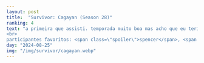 ```yaml
---
layout: post
title:  "Survivor: Cagayan (Season 28)"
ranking: 4
text: "a primeira que assisti. temporada muito boa mas acho que eu teria gostado mais se eu tivesse visto outras antes<br>
<br>
participantes favoritos: <span class=\"spoiler\">spencer</span>, <span class=\"spoiler\">tasha</span> e <span class=\"spoiler\">tony</span>"
day: "2024-08-25"
img: "/img/survivor/cagayan.webp"
---
```

